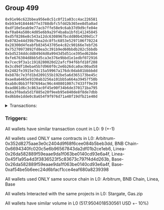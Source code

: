 ## Group 499

```0x901d98cbb7f5b6b58757988e6cd6782980bea883
0x91e96c622bbea956e8c51c0f21a03cc4ac226581
0xb93e91844467fe3788dbfc5fdd2b365ee8d5a0ad
0xdf10e5eab9e77acb7ffe58e9c6ab37d9d9cfe04e
0xf0a84a580c4d05e6b9a29f4ba8a1bfd141245845
0xd5f8286e8c543a12dc6308967bcdd80b4209d1c7
0x0782e44d39b79ea2dc8f5c6853e5297106f70224
0x28300d4feabfb834543705e4c82c90166e7ebf26
0x75270973892fd8ea3c391b9ed60bbdb282c5bbdb
0xbd5234ddcdd849d4d0a9943d5d51ce395ed628de
0xfe676304d8bb5d5ca3e376e9bbd1e1edbf072916
0x7cec9f3a1c1918280020d22afcf94f6bfd18f288
0x3cd9df10eba45b7d960f0c2e6b26dca0ac00ad58
0x2482fe3915e7dc15a59967a176dc0dab81bbbbdd
0xb878c7e3fd1bd209155b192be5a6d365173be45c
0xae8a6465e9330ab3256a101bb5a664a39457f50b
0xab8c0bb3ff07694ac96c440801007c7433ff9e39
0xad861d6c3c863ac0f45e90f34b6de370171ba795
0x6a3f0ada5d1f885e20f9eeb95e840de8f8de7dbb
0xd6b8e1dde0c8a654f9f976d71a48f19dfb21e40d
```
<details>
<summary>Transactions:</summary>

Hashes: 

Wallet: 0x901d98cbb7f5b6b58757988e6cd6782980bea883

       Hash: 0x047d828aa0f70ab96908ef7f2fafee468f6bc4c430b9a66a71b9443a7873b08e
         - source chain: Arbitrum
         - destination chain: BNB Chain
         - project: Stargate
         - contract: 0x352d8275aae3e0c2404d9f68f6cee084b5beb3dd
         - value USD: 213.880392241
       Hash: 0x81d2cc715ae81abb9c720733cdf6b64654b9216a9bf236a9e4a3f971d3a7f873
         - source chain: BNB Chain
         - destination chain: Base
         - project: Stargate
         - contract: 0x6694340fc020c5e6b96567843da2df01b2ce1eb6
         - value USD: 210.453198454
       Hash: 0x57ca48cd5ca5c099bc94bdbb16476f0cde767790040b7ca7e15edbdd1a5229b2
         - source chain: Linea
         - destination chain: Arbitrum
         - project: Gas.zip
         - contract: 0x26da582889f59eaae9da1f063be0140cd93e6a4f
         - value USD: 0.000137274582
       Hash: 0xba13391ea6affb182162b0b93415179996296b4f26633a71fab5da75181ab4a4
         - source chain: Linea
         - destination chain: Base
         - project: Stargate
         - contract: 0x45f1a95a4d3f3836523f5c83673c797f4d4d263b
         - value USD: 34.245727942
       Hash: 0x27b7bed664f4f03fc705d8e576109d5ce8d175095fa7e260fc38c6528bf62b5a
         - source chain: Base
         - destination chain: Kava
         - project: Gas.zip
         - contract: 0x26da582889f59eaae9da1f063be0140cd93e6a4f
         - value USD: 1.828602771e-08
       Hash: 0xd2170857ded602e5a73233887f84d7b17552ff4346e7894e0f9a39775373f6d1
         - source chain: Base
         - destination chain: Optimism
         - project: Stargate
         - contract: 0xaf54be5b6eec24d6bfacf1cce4eaf680a8239398
         - value USD: 32.70781785
       Hash: 0x8a9b3758cca568ea24c731216e00b6c6fd8dbeac1b53190eea68ad26fe1124db
         - source chain: Base
         - destination chain: Scroll
         - project: Gas.zip
         - contract: 0x26da582889f59eaae9da1f063be0140cd93e6a4f
         - value USD: 2.823718797e-05
       Hash: 0x8f237f431b8303f543eb57e048cefed59b3116f5c0e00e460818b4a1f5db54a8
         - source chain: Base
         - destination chain: Arbitrum
         - project: Stargate
         - contract: 0xaf54be5b6eec24d6bfacf1cce4eaf680a8239398
         - value USD: 13.712180821
       Hash: 0xe9322c469a4aea006cf7d19056570527e837010ce20ace30a57edb3c650d57d3
         - source chain: Arbitrum
         - destination chain: Optimism
         - project: Stargate
         - contract: 0x352d8275aae3e0c2404d9f68f6cee084b5beb3dd
         - value USD: 12.950919015
Wallet: 0x91e96c622bbea956e8c51c0f21a03cc4ac226581

       Hash:0xe5d6d0ab3a1b3d74704e4e9dfd273482efaa9248004847c74a19b461813587ab
         - source chain: Arbitrum
         - destination chain: BNB Chain
         - project: Stargate
         - contract: 0x352d8275aae3e0c2404d9f68f6cee084b5beb3dd
         - value USD: 206.751279352
       Hash:0xc1fb3e7e741e0c0fbe1da8e01286af1171635fa57aa2c64842522589b96c5450
         - source chain: BNB Chain
         - destination chain: Base
         - project: Stargate
         - contract: 0x6694340fc020c5e6b96567843da2df01b2ce1eb6
         - value USD: 203.421580739
       Hash:0x3410adb965385ef818f6a913691c10619409f766e71b828277c74f515119843f
         - source chain: Linea
         - destination chain: Zora
         - project: Gas.zip
         - contract: 0x26da582889f59eaae9da1f063be0140cd93e6a4f
         - value USD: 0.0001227870915
       Hash:0x6c89400261b4553dfc0694b1e438110e9935e1eac329cceeca77b706bf70cb27
         - source chain: Linea
         - destination chain: Base
         - project: Stargate
         - contract: 0x45f1a95a4d3f3836523f5c83673c797f4d4d263b
         - value USD: 29.968160684
       Hash:0x5e642805db38c038c601231455fdc618d0ffd6d3b5f8337faa225fd4c1d3933f
         - source chain: Base
         - destination chain: Scroll
         - project: Gas.zip
         - contract: 0x26da582889f59eaae9da1f063be0140cd93e6a4f
         - value USD: 9.575443746e-05
       Hash:0x6dcbf3dfe96f6892b9036b1633c82f2be521fcab4618dcbf40e338dbffcf6ca2
         - source chain: Base
         - destination chain: Optimism
         - project: Stargate
         - contract: 0xaf54be5b6eec24d6bfacf1cce4eaf680a8239398
         - value USD: 27.485783025
       Hash:0x9e8dc6e82b2bd508faced4368326bfd21aace4af77dc2a21d4ce5714e0101f5b
         - source chain: Base
         - destination chain: Metis
         - project: Gas.zip
         - contract: 0x26da582889f59eaae9da1f063be0140cd93e6a4f
         - value USD: 2.30814311e-06
       Hash:0xf1bce37e7dbb1212ed992517f82835a03c48b79c2db6eaddf2770f0ee6cbe37d
         - source chain: Base
         - destination chain: Arbitrum
         - project: Stargate
         - contract: 0xaf54be5b6eec24d6bfacf1cce4eaf680a8239398
         - value USD: 14.331477958
       Hash:0xd3935c088a954315568c16abc39bb5c1ad21e0344bca20887a04850bf3197098
         - source chain: Arbitrum
         - destination chain: Optimism
         - project: Stargate
         - contract: 0x352d8275aae3e0c2404d9f68f6cee084b5beb3dd
         - value USD: 13.64617858
Wallet: 0xb93e91844467fe3788dbfc5fdd2b365ee8d5a0ad

       Hash:0x2f9e953e072395d44969e8ae396b567cf2d5a71e8f9b871c603d77fd9df96742
         - source chain: Arbitrum
         - destination chain: BNB Chain
         - project: Stargate
         - contract: 0x352d8275aae3e0c2404d9f68f6cee084b5beb3dd
         - value USD: 209.036823825
       Hash:0xac582fdfec875703ffe70abbc0a0a58119a2a144e86ddf5414f92d69f9818d35
         - source chain: BNB Chain
         - destination chain: Base
         - project: Stargate
         - contract: 0x6694340fc020c5e6b96567843da2df01b2ce1eb6
         - value USD: 205.66460878
       Hash:0xd3ea4cebaabb84e92f7a307f2bed68d22b03d866fe0e293466361179448633f5
         - source chain: Linea
         - destination chain: Kava
         - project: Gas.zip
         - contract: 0x26da582889f59eaae9da1f063be0140cd93e6a4f
         - value USD: 1.143946257e-08
       Hash:0x5059e93dabebb2d6fc62528280ba86383bae7f45284b7581007f42a3f900e132
         - source chain: Linea
         - destination chain: Base
         - project: Stargate
         - contract: 0x45f1a95a4d3f3836523f5c83673c797f4d4d263b
         - value USD: 32.140509461
       Hash:0xc5bf22d7fbf1586b526059d090740e98ec8f9513213801798ff28fbddd2fb2b3
         - source chain: Base
         - destination chain: Arbitrum
         - project: Gas.zip
         - contract: 0x26da582889f59eaae9da1f063be0140cd93e6a4f
         - value USD: 7.403693618e-05
       Hash:0xd35d8aa9a65205ffe93cf302f9295c30c7475cd0211e2aa084a8b73dbeb8c87c
         - source chain: Base
         - destination chain: Optimism
         - project: Stargate
         - contract: 0xaf54be5b6eec24d6bfacf1cce4eaf680a8239398
         - value USD: 30.83379064
       Hash:0xfc656a226587a39f571f958839f61ed8017c38f1a2cc9440feba564a18062624
         - source chain: Base
         - destination chain: Metis
         - project: Gas.zip
         - contract: 0x26da582889f59eaae9da1f063be0140cd93e6a4f
         - value USD: 1.652347575e-06
       Hash:0x6cd05d5e6988566e980f5ffb5dd4e75c6bed94b1227d520932546a642f1e990d
         - source chain: Base
         - destination chain: Arbitrum
         - project: Stargate
         - contract: 0xaf54be5b6eec24d6bfacf1cce4eaf680a8239398
         - value USD: 12.041632668
       Hash:0x541e8514272d06573658d477ec3a8461c52624ee22978792eb5026fed228980c
         - source chain: Arbitrum
         - destination chain: Optimism
         - project: Stargate
         - contract: 0x352d8275aae3e0c2404d9f68f6cee084b5beb3dd
         - value USD: 11.284230233
Wallet: 0xdf10e5eab9e77acb7ffe58e9c6ab37d9d9cfe04e

       Hash:0xb4000cdf82fcfddb86e7dcbec172b58c8d207342266a4c914aaaf731f9385169
         - source chain: Arbitrum
         - destination chain: BNB Chain
         - project: Stargate
         - contract: 0x352d8275aae3e0c2404d9f68f6cee084b5beb3dd
         - value USD: 208.267144688
       Hash:0xc23fdb98f2d9a5cea709f598520e332023320df9305b32a3c700722f7b70cd23
         - source chain: BNB Chain
         - destination chain: Base
         - project: Stargate
         - contract: 0x6694340fc020c5e6b96567843da2df01b2ce1eb6
         - value USD: 205.402642694
       Hash:0x2127fa400459fddd7aff30f4d6ea6392a7db1f32d025ea664307b8244daf17f1
         - source chain: Linea
         - destination chain: Linea
         - project: Gas.zip
         - contract: 0x26da582889f59eaae9da1f063be0140cd93e6a4f
         - value USD: 3.554363176e-05
       Hash:0x373bf7d3aa4a71769dbecc675b3525828e024ebac392f625b1a85b886034ab70
         - source chain: Linea
         - destination chain: Base
         - project: Stargate
         - contract: 0x45f1a95a4d3f3836523f5c83673c797f4d4d263b
         - value USD: 29.634359072
       Hash:0x523bae4c8715d0a2be358f5b6957f07a2e628396a73678781b044af89c40825d
         - source chain: Base
         - destination chain: Linea
         - project: Gas.zip
         - contract: 0x26da582889f59eaae9da1f063be0140cd93e6a4f
         - value USD: 3.360369453e-05
       Hash:0x6f83af7fa46b4101f4222f6acad48072a3ddc645601ff0d76bd7d68344ae7749
         - source chain: Base
         - destination chain: Optimism
         - project: Stargate
         - contract: 0xaf54be5b6eec24d6bfacf1cce4eaf680a8239398
         - value USD: 26.910858015
       Hash:0x7fffed6ea259b46ed0bc911bb3450d9be983e1c52e06ab1a3e29447fafdbf680
         - source chain: Base
         - destination chain: Metis
         - project: Gas.zip
         - contract: 0x26da582889f59eaae9da1f063be0140cd93e6a4f
         - value USD: 2.17955575e-06
       Hash:0x2bd75eb0cbb163a248538d49e9e28f92682b4ae79603d956d5cb8cdc72461658
         - source chain: Base
         - destination chain: Arbitrum
         - project: Stargate
         - contract: 0xaf54be5b6eec24d6bfacf1cce4eaf680a8239398
         - value USD: 11.91052267
       Hash:0x09e9cbd30c8fbae9a8226e254f6618386a3be2241e6df7cd3b2f8ae77312a748
         - source chain: Arbitrum
         - destination chain: Optimism
         - project: Stargate
         - contract: 0x352d8275aae3e0c2404d9f68f6cee084b5beb3dd
         - value USD: 11.307363503
Wallet: 0xf0a84a580c4d05e6b9a29f4ba8a1bfd141245845

       Hash:0xbc1e0816dddd1075e4ab0ed87a45397e75b26bcdb79b6a7a1df61965ca9e3faa
         - source chain: Arbitrum
         - destination chain: BNB Chain
         - project: Stargate
         - contract: 0x352d8275aae3e0c2404d9f68f6cee084b5beb3dd
         - value USD: 214.642021287
       Hash:0x74876f1c0208f10c24e3a460eb79ed30705ac0995786415aeb9d5837506c06e8
         - source chain: BNB Chain
         - destination chain: Base
         - project: Stargate
         - contract: 0x6694340fc020c5e6b96567843da2df01b2ce1eb6
         - value USD: 211.759950541
       Hash:0x2e307f0c09335d7c7624d2b4f62c6cffebb8cad4394dd5bfd28703ba53d7d26d
         - source chain: Linea
         - destination chain: Base
         - project: Gas.zip
         - contract: 0x26da582889f59eaae9da1f063be0140cd93e6a4f
         - value USD: 9.55010712e-05
       Hash:0xa8d16c69625a05a56fadee4a1828fd994e5f790166445447932976bdefacd870
         - source chain: Linea
         - destination chain: Base
         - project: Stargate
         - contract: 0x45f1a95a4d3f3836523f5c83673c797f4d4d263b
         - value USD: 31.596400092
       Hash:0x3da62194672a9c78fd77a5e0885b4cfb4344ebe5ecb9db4b7a639dda679cc3cc
         - source chain: Base
         - destination chain: Scroll
         - project: Gas.zip
         - contract: 0x26da582889f59eaae9da1f063be0140cd93e6a4f
         - value USD: 1.729122146e-05
       Hash:0x9aa9dea9e41213ea03329bbec65f21e0915ae744624e17e004be862b200b82e0
         - source chain: Base
         - destination chain: Optimism
         - project: Stargate
         - contract: 0xaf54be5b6eec24d6bfacf1cce4eaf680a8239398
         - value USD: 28.871700218
       Hash:0xe7b6c51546e1b29788d2f0e6495512e82148aa2dda3367c4ed494c542fc058dc
         - source chain: Base
         - destination chain: Kava
         - project: Gas.zip
         - contract: 0x26da582889f59eaae9da1f063be0140cd93e6a4f
         - value USD: 3.892043858e-09
       Hash:0x7edfecf33a938ca6d56d87125389a2569fecd747d9be5cae06653e0c2cee7baf
         - source chain: Base
         - destination chain: Arbitrum
         - project: Stargate
         - contract: 0xaf54be5b6eec24d6bfacf1cce4eaf680a8239398
         - value USD: 12.446919951
       Hash:0x28406c1adaa8148b0bdca3f03ea820669b41f1eed0453805b6f8150be3bf6903
         - source chain: Arbitrum
         - destination chain: Optimism
         - project: Stargate
         - contract: 0x352d8275aae3e0c2404d9f68f6cee084b5beb3dd
         - value USD: 11.965465164
Wallet: 0xd5f8286e8c543a12dc6308967bcdd80b4209d1c7

       Hash:0xcbb7bf211f1783c077fae532f4629c98c7e18e2730bffd4f336d72ccb3bed830
         - source chain: Arbitrum
         - destination chain: BNB Chain
         - project: Stargate
         - contract: 0x352d8275aae3e0c2404d9f68f6cee084b5beb3dd
         - value USD: 212.105071054
       Hash:0x0f85f7b7189342a3f7b5ddf43630f1a594170424165721bb81771c78f1538824
         - source chain: BNB Chain
         - destination chain: Base
         - project: Stargate
         - contract: 0x6694340fc020c5e6b96567843da2df01b2ce1eb6
         - value USD: 209.242539035
       Hash:0xbe2dc370b4bafd4686ae9edb41c3269ac1640aa159b235bf90ae627a69cffaf2
         - source chain: Linea
         - destination chain: Metis
         - project: Gas.zip
         - contract: 0x26da582889f59eaae9da1f063be0140cd93e6a4f
         - value USD: 2.364123397e-06
       Hash:0xb9c29985797ef90215e98fc6758a6b16e1f1c9baf5a64f59b7516954808b6581
         - source chain: Linea
         - destination chain: Base
         - project: Stargate
         - contract: 0x45f1a95a4d3f3836523f5c83673c797f4d4d263b
         - value USD: 32.746006071
       Hash:0xc809234b296bd3c4316500b765bc36f4f727eb97b3f76835714fca4b4d039e1a
         - source chain: Base
         - destination chain: Metis
         - project: Gas.zip
         - contract: 0x26da582889f59eaae9da1f063be0140cd93e6a4f
         - value USD: 5.46781536e-07
       Hash:0xb0d2e80ee2599be03e81764c235e34bc4c0dc966240f6f90be3fe520e4991df9
         - source chain: Base
         - destination chain: Optimism
         - project: Stargate
         - contract: 0xaf54be5b6eec24d6bfacf1cce4eaf680a8239398
         - value USD: 30.579126312
       Hash:0x5ae177a78e84b20d832679c808d23562e62872807f82b92481ea7081f03263f7
         - source chain: Base
         - destination chain: Base
         - project: Gas.zip
         - contract: 0x26da582889f59eaae9da1f063be0140cd93e6a4f
         - value USD: 9.35951736e-05
       Hash:0x58e2893986a35aa5977091dfc6a375ffd28baa39aaf3a029d2e97d6a8e643e1e
         - source chain: Base
         - destination chain: Arbitrum
         - project: Stargate
         - contract: 0xaf54be5b6eec24d6bfacf1cce4eaf680a8239398
         - value USD: 11.563958588
       Hash:0xf027c7f373e6f30429a0105eb77c7f3d283329a626a5dfbbeb1919abc048b47b
         - source chain: Arbitrum
         - destination chain: Optimism
         - project: Stargate
         - contract: 0x352d8275aae3e0c2404d9f68f6cee084b5beb3dd
         - value USD: 11.022067288
Wallet: 0x0782e44d39b79ea2dc8f5c6853e5297106f70224

       Hash:0x03c46799fa0b08a0eecf8c4a95bec94c6d3e11dcf57d36abb307b6d2e62b204a
         - source chain: Arbitrum
         - destination chain: BNB Chain
         - project: Stargate
         - contract: 0x352d8275aae3e0c2404d9f68f6cee084b5beb3dd
         - value USD: 212.500718115
       Hash:0xbfc202dcd4963a202392ccc6ed42b261623e44464236f4925cd291e3e60f6942
         - source chain: BNB Chain
         - destination chain: Base
         - project: Stargate
         - contract: 0x6694340fc020c5e6b96567843da2df01b2ce1eb6
         - value USD: 209.697068501
       Hash:0x286ef9cd010fd743b667b0d9733aa681236e9830c53a60a428fb57a73a69f448
         - source chain: Linea
         - destination chain: Metis
         - project: Gas.zip
         - contract: 0x26da582889f59eaae9da1f063be0140cd93e6a4f
         - value USD: 5.884499286e-07
       Hash:0x8f54a76f377d3f4ad681c74eb6d0d211d2ea774f45f43fcb4eb205e1ed8c5a03
         - source chain: Linea
         - destination chain: Base
         - project: Stargate
         - contract: 0x45f1a95a4d3f3836523f5c83673c797f4d4d263b
         - value USD: 36.927928884
       Hash:0xc853c09ddda59207d5dc01b1adfc83a77def31c43385554ff3d20e8d5fdfdd24
         - source chain: Base
         - destination chain: Linea
         - project: Gas.zip
         - contract: 0x26da582889f59eaae9da1f063be0140cd93e6a4f
         - value USD: 9.13498492e-05
       Hash:0x3705ca3c4cf4d213d6a426aa1a61f80e713ef9e7f691e1597d1aa5093dc889e7
         - source chain: Base
         - destination chain: Optimism
         - project: Stargate
         - contract: 0xaf54be5b6eec24d6bfacf1cce4eaf680a8239398
         - value USD: 33.80886412
       Hash:0x62166f5be1a8a53d1500767bbdc4520a216e63fe24690a3cbb1e286e4fbcf80a
         - source chain: Base
         - destination chain: Base
         - project: Gas.zip
         - contract: 0x26da582889f59eaae9da1f063be0140cd93e6a4f
         - value USD: 0.0001255707863
       Hash:0x9148ba07d4dfbae0545e429756b9aa52b25502bdbc0d46c6da31a8513f4bd0eb
         - source chain: Base
         - destination chain: Arbitrum
         - project: Stargate
         - contract: 0xaf54be5b6eec24d6bfacf1cce4eaf680a8239398
         - value USD: 13.746294768
       Hash:0xb0abc426ad858679b31b1dc48bf7cb35002f6af5716b037d0e31100007bb3b44
         - source chain: Arbitrum
         - destination chain: Optimism
         - project: Stargate
         - contract: 0x352d8275aae3e0c2404d9f68f6cee084b5beb3dd
         - value USD: 12.96467955
Wallet: 0x28300d4feabfb834543705e4c82c90166e7ebf26

       Hash:0x7a43a1e316d7b0810e5619034c084e77492bc3d02773e82639e1cad87cd83872
         - source chain: Arbitrum
         - destination chain: BNB Chain
         - project: Stargate
         - contract: 0x352d8275aae3e0c2404d9f68f6cee084b5beb3dd
         - value USD: 205.411998753
       Hash:0xa5d5fd90d728de1dc6d06ca747081a6cb54607f3335cc15bcd5516235cf1cdf4
         - source chain: BNB Chain
         - destination chain: Base
         - project: Stargate
         - contract: 0x6694340fc020c5e6b96567843da2df01b2ce1eb6
         - value USD: 203.636328582
       Hash:0xce4e13ac75815847b744f0f5714501fe0231fa2a412a1b8192324df9384fd4e6
         - source chain: Linea
         - destination chain: Scroll
         - project: Gas.zip
         - contract: 0x26da582889f59eaae9da1f063be0140cd93e6a4f
         - value USD: 0.0001707393488
       Hash:0xa44dca7f0520d6b0622610064f36872551572dc14803815ce44927b196002074
         - source chain: Linea
         - destination chain: Base
         - project: Stargate
         - contract: 0x45f1a95a4d3f3836523f5c83673c797f4d4d263b
         - value USD: 30.365627933
       Hash:0x15d581fbe9a58479e790cc08fdfd86e72b2a58fd4b87e9d3aa951b75703319cc
         - source chain: Base
         - destination chain: Metis
         - project: Gas.zip
         - contract: 0x26da582889f59eaae9da1f063be0140cd93e6a4f
         - value USD: 2.004865632e-06
       Hash:0x0762e251b5d63fc09136aa8f71a11b3232f2f5b7be1141e24da0acd042847383
         - source chain: Base
         - destination chain: Optimism
         - project: Stargate
         - contract: 0xaf54be5b6eec24d6bfacf1cce4eaf680a8239398
         - value USD: 28.516317708
       Hash:0xb27cba6fc5c086c557ee3f174214abdb1f06c7e674b4b3d3a65157c3a5e19ff2
         - source chain: Base
         - destination chain: Kava
         - project: Gas.zip
         - contract: 0x26da582889f59eaae9da1f063be0140cd93e6a4f
         - value USD: 1.697736373e-08
       Hash:0xd29a0e694aa370022182cd0963dd399d2db9db4630ce530a62915d9e0c0ec67d
         - source chain: Base
         - destination chain: Arbitrum
         - project: Stargate
         - contract: 0xaf54be5b6eec24d6bfacf1cce4eaf680a8239398
         - value USD: 10.633655555
       Hash:0x429aab16187bf978954726b2fa0f73bb86c1a7ae0615828970b0d76c9fb7a59a
         - source chain: Arbitrum
         - destination chain: Optimism
         - project: Stargate
         - contract: 0x352d8275aae3e0c2404d9f68f6cee084b5beb3dd
         - value USD: 10.256436207
Wallet: 0x75270973892fd8ea3c391b9ed60bbdb282c5bbdb

       Hash:0xb7cf7d14863982d53c0402e4d68e45c830bb19a54e8bf2d647393a6c93c007fc
         - source chain: Arbitrum
         - destination chain: BNB Chain
         - project: Stargate
         - contract: 0x352d8275aae3e0c2404d9f68f6cee084b5beb3dd
         - value USD: 203.971634785
       Hash:0x2592e25fd1c009b3030eb276f056cac98d0f52cfab2d561f5465bc507957c179
         - source chain: BNB Chain
         - destination chain: Base
         - project: Stargate
         - contract: 0x6694340fc020c5e6b96567843da2df01b2ce1eb6
         - value USD: 201.453417215
       Hash:0xbf4375f9bbffeb20d873542a6b673498e1faa6102391f741c9503d1e23f6b9a3
         - source chain: Linea
         - destination chain: Base
         - project: Gas.zip
         - contract: 0x26da582889f59eaae9da1f063be0140cd93e6a4f
         - value USD: 0.0001139460496
       Hash:0x0c03a07f2268fb46528ced4ecda1aaaa8c0fe0ec167f00d40eafe417c8c19cbe
         - source chain: Linea
         - destination chain: Base
         - project: Stargate
         - contract: 0x45f1a95a4d3f3836523f5c83673c797f4d4d263b
         - value USD: 37.387484109
       Hash:0xbc1e84ec045d9171c2adb1f4d8108b3ec51958a0e7e0b201e0babd9ef5316a63
         - source chain: Base
         - destination chain: Metis
         - project: Gas.zip
         - contract: 0x26da582889f59eaae9da1f063be0140cd93e6a4f
         - value USD: 3.406352764e-06
       Hash:0x48a707018a476dc420ab2904b9b5be98b33ceca0cace50debf40ab92137b4205
         - source chain: Base
         - destination chain: Optimism
         - project: Stargate
         - contract: 0xaf54be5b6eec24d6bfacf1cce4eaf680a8239398
         - value USD: 35.478698088
       Hash:0x1f97e20087d15cadc56f86651429b0639140540be352314b854064fd9b1768da
         - source chain: Base
         - destination chain: Base
         - project: Gas.zip
         - contract: 0x26da582889f59eaae9da1f063be0140cd93e6a4f
         - value USD: 8.561644522e-05
       Hash:0x91ada68d946af12cea85e2f25906b16d31f6bc8c1c61efe996f74d6959a60c80
         - source chain: Base
         - destination chain: Arbitrum
         - project: Stargate
         - contract: 0xaf54be5b6eec24d6bfacf1cce4eaf680a8239398
         - value USD: 12.799076872
       Hash:0x00396caf1b2c96a8ce1f0ae5e6216a0efa2d6c0e802f4ec08b339bf58ce12e6a
         - source chain: Arbitrum
         - destination chain: Optimism
         - project: Stargate
         - contract: 0x352d8275aae3e0c2404d9f68f6cee084b5beb3dd
         - value USD: 12.330129302
Wallet: 0xbd5234ddcdd849d4d0a9943d5d51ce395ed628de

       Hash:0x62bf49323aab11aca1eca81620851018f8777c3dfe0abc03f45d5d4b26cc4c5b
         - source chain: Arbitrum
         - destination chain: BNB Chain
         - project: Stargate
         - contract: 0x352d8275aae3e0c2404d9f68f6cee084b5beb3dd
         - value USD: 205.928498229
       Hash:0x97dce18e0e6943ac76bb19781b84bab0c656be8548fc717fd60e12cf861605eb
         - source chain: BNB Chain
         - destination chain: Base
         - project: Stargate
         - contract: 0x6694340fc020c5e6b96567843da2df01b2ce1eb6
         - value USD: 203.048437309
       Hash:0xd99e52665ceef45f77ffcd8505840e47a9c6a568da802775a04183b5a983efbe
         - source chain: Linea
         - destination chain: Base
         - project: Gas.zip
         - contract: 0x26da582889f59eaae9da1f063be0140cd93e6a4f
         - value USD: 2.156707563e-05
       Hash:0x1411774c3fcc352a50486ad2b3e02a2f8b6e3070462fdb684f2360b01fa5cb34
         - source chain: Linea
         - destination chain: Base
         - project: Stargate
         - contract: 0x45f1a95a4d3f3836523f5c83673c797f4d4d263b
         - value USD: 32.72428322
       Hash:0x750326efb057e47942f4559e40e66c66c1f18c8e1cceb092ff3a4a0751cb8d99
         - source chain: Base
         - destination chain: Base
         - project: Gas.zip
         - contract: 0x26da582889f59eaae9da1f063be0140cd93e6a4f
         - value USD: 0.0001017442866
       Hash:0xba21c9088766f0b8e451ee8dfae45e7a40eef61faac0f0b6fdbd388df067c01e
         - source chain: Base
         - destination chain: Optimism
         - project: Stargate
         - contract: 0xaf54be5b6eec24d6bfacf1cce4eaf680a8239398
         - value USD: 30.896652336
       Hash:0x1f35c7d9a3ad1e66e18d63421ccc94425e4c84add7e3f2cf7c37e39bf53c7041
         - source chain: Base
         - destination chain: Scroll
         - project: Gas.zip
         - contract: 0x26da582889f59eaae9da1f063be0140cd93e6a4f
         - value USD: 9.354389385e-05
       Hash:0xd9652e3bd66392a22e6808c21ca561881ea6077e9110bf9825aed094628704a7
         - source chain: Base
         - destination chain: Arbitrum
         - project: Stargate
         - contract: 0xaf54be5b6eec24d6bfacf1cce4eaf680a8239398
         - value USD: 12.179692339
       Hash:0xd4b9270ef7099e6354cb3df9e683b610b07d3c25665e1daa040de9e5f5e544c5
         - source chain: Arbitrum
         - destination chain: Optimism
         - project: Stargate
         - contract: 0x352d8275aae3e0c2404d9f68f6cee084b5beb3dd
         - value USD: 11.365188901
Wallet: 0xfe676304d8bb5d5ca3e376e9bbd1e1edbf072916

       Hash:0x65051a79e1b8df548443d2d20ff0054c1df5d8d89c14cb67805529170fdf9069
         - source chain: Arbitrum
         - destination chain: BNB Chain
         - project: Stargate
         - contract: 0x352d8275aae3e0c2404d9f68f6cee084b5beb3dd
         - value USD: 208.219353401
       Hash:0x8e2d7068646c58bf7965e8dfb73dde0383606f5d36907e78057ba21d6a123873
         - source chain: BNB Chain
         - destination chain: Base
         - project: Stargate
         - contract: 0x6694340fc020c5e6b96567843da2df01b2ce1eb6
         - value USD: 205.728208842
       Hash:0xb66ba92f55f7cd4a250d829022dd64a9f03f40c28926a535b4d50fdde65a7ad7
         - source chain: Linea
         - destination chain: Kava
         - project: Gas.zip
         - contract: 0x26da582889f59eaae9da1f063be0140cd93e6a4f
         - value USD: 4.846154928e-09
       Hash:0x98057c7feb05652d27ac9d99e517a923570a79f84fff56835eaa4481b634fb65
         - source chain: Linea
         - destination chain: Base
         - project: Stargate
         - contract: 0x45f1a95a4d3f3836523f5c83673c797f4d4d263b
         - value USD: 33.987722241
       Hash:0x976190263ee0968ffa10c87beed0734a6e49ec9b92519d8fd7a43ea6b920686f
         - source chain: Base
         - destination chain: Base
         - project: Gas.zip
         - contract: 0x26da582889f59eaae9da1f063be0140cd93e6a4f
         - value USD: 2.657016402e-05
       Hash:0x63ea056544751e83f2aeb5ec01b623bc19155f221696601a7788b0698b92cdb7
         - source chain: Base
         - destination chain: Optimism
         - project: Stargate
         - contract: 0xaf54be5b6eec24d6bfacf1cce4eaf680a8239398
         - value USD: 32.330612965
       Hash:0x4249e97c15d61ab2993d904d34ba8a7ba20f8f49e57c6f07c75377db1c8a1fd9
         - source chain: Base
         - destination chain: Base
         - project: Gas.zip
         - contract: 0x26da582889f59eaae9da1f063be0140cd93e6a4f
         - value USD: 0.0001293759617
       Hash:0xc6e63a3b35c18785ac788ed1680ff2582e36102c4dd7f8343523f92a613323a4
         - source chain: Base
         - destination chain: Arbitrum
         - project: Stargate
         - contract: 0xaf54be5b6eec24d6bfacf1cce4eaf680a8239398
         - value USD: 11.727858757
       Hash:0x96f30a78aa2f5184f192fe4877863dc0acf4565da06d776c3e8db3614ad7629c
         - source chain: Arbitrum
         - destination chain: Optimism
         - project: Stargate
         - contract: 0x352d8275aae3e0c2404d9f68f6cee084b5beb3dd
         - value USD: 11.117173597
Wallet: 0x7cec9f3a1c1918280020d22afcf94f6bfd18f288

       Hash:0x26f3451881e1951d6c3acf326803e7873dc07edefdaf623a94ad5beaf0bcb7bc
         - source chain: Arbitrum
         - destination chain: BNB Chain
         - project: Stargate
         - contract: 0x352d8275aae3e0c2404d9f68f6cee084b5beb3dd
         - value USD: 203.959186459
       Hash:0xbbc6de15989323614ed5f3c552daf1dd2afd640ee80da2996e27d52af1184200
         - source chain: BNB Chain
         - destination chain: Base
         - project: Stargate
         - contract: 0x6694340fc020c5e6b96567843da2df01b2ce1eb6
         - value USD: 201.137122097
       Hash:0x53da9c853749bfbd99d33ccb6af17e4b712014ff79cc7bdd60521d6df52311a3
         - source chain: Linea
         - destination chain: Scroll
         - project: Gas.zip
         - contract: 0x26da582889f59eaae9da1f063be0140cd93e6a4f
         - value USD: 0.0001537863952
       Hash:0xecff6712f342ab3aab9c5ab5fe332a321b06073ce879eb72677b42fd1497e248
         - source chain: Linea
         - destination chain: Base
         - project: Stargate
         - contract: 0x45f1a95a4d3f3836523f5c83673c797f4d4d263b
         - value USD: 37.676368634
       Hash:0x1d4543a35a74e208206fda5fba1accc1513f99af6ea7c688b7d8d32a3bb0e230
         - source chain: Base
         - destination chain: Linea
         - project: Gas.zip
         - contract: 0x26da582889f59eaae9da1f063be0140cd93e6a4f
         - value USD: 0.0001613651425
       Hash:0x2dce25d5ee02f52bfcfb85a59a49b4e5d401f01c7e6ca54bce69028bffca98b1
         - source chain: Base
         - destination chain: Optimism
         - project: Stargate
         - contract: 0xaf54be5b6eec24d6bfacf1cce4eaf680a8239398
         - value USD: 34.937620373
       Hash:0x1ba3cf5f222039e8896962897f8c30cda07056fb4a853cb419f9e79c42f156bd
         - source chain: Base
         - destination chain: Scroll
         - project: Gas.zip
         - contract: 0x26da582889f59eaae9da1f063be0140cd93e6a4f
         - value USD: 6.912735207e-05
       Hash:0x39f3bb36a4d86620d19d9cb702f6e02e735de8b2ac56f53c60ba2fb5d0d553c0
         - source chain: Base
         - destination chain: Arbitrum
         - project: Stargate
         - contract: 0xaf54be5b6eec24d6bfacf1cce4eaf680a8239398
         - value USD: 13.708152617
       Hash:0x0af0724e1235f0ef81e395ebde1bf9b4191c409786e9ea05e93e0ded2bd21c49
         - source chain: Arbitrum
         - destination chain: Optimism
         - project: Stargate
         - contract: 0x352d8275aae3e0c2404d9f68f6cee084b5beb3dd
         - value USD: 13.142934881
Wallet: 0x3cd9df10eba45b7d960f0c2e6b26dca0ac00ad58

       Hash:0xb89b0f072cb72f4679073739936603270f622b8d95e386db0403aa41a435c2ab
         - source chain: Arbitrum
         - destination chain: BNB Chain
         - project: Stargate
         - contract: 0x352d8275aae3e0c2404d9f68f6cee084b5beb3dd
         - value USD: 207.627771769
       Hash:0xed751704ad509df0305796497c02689756cfd5faf275c037a59d83d3e458d174
         - source chain: BNB Chain
         - destination chain: Base
         - project: Stargate
         - contract: 0x6694340fc020c5e6b96567843da2df01b2ce1eb6
         - value USD: 204.765852992
       Hash:0x85e926757d59393bc2e1a644302cdb5107b2981aad4da006984237ff10727b69
         - source chain: Linea
         - destination chain: Zora
         - project: Gas.zip
         - contract: 0x26da582889f59eaae9da1f063be0140cd93e6a4f
         - value USD: 0.0001548618245
       Hash:0x4db041ede7572c3be9f25c36d6418a0c086169d0e0e421fde84cae315e0bbe4b
         - source chain: Linea
         - destination chain: Base
         - project: Stargate
         - contract: 0x45f1a95a4d3f3836523f5c83673c797f4d4d263b
         - value USD: 32.276083278
       Hash:0x4434b62c92b1c29175df7bb23fb49982be74e0b1514fe83a3ddd4b5df79d9e4a
         - source chain: Base
         - destination chain: Zora
         - project: Gas.zip
         - contract: 0x26da582889f59eaae9da1f063be0140cd93e6a4f
         - value USD: 0.0001484040868
       Hash:0x03ece2558140c1a42f56b2196ee91b01aef90d64f39f0c67dfae731e0dc3effb
         - source chain: Base
         - destination chain: Optimism
         - project: Stargate
         - contract: 0xaf54be5b6eec24d6bfacf1cce4eaf680a8239398
         - value USD: 30.81670204
       Hash:0xf740a867b4f514f8ab871a26b5b87f8416ea748192d10abbc484a148242e3204
         - source chain: Base
         - destination chain: Arbitrum
         - project: Gas.zip
         - contract: 0x26da582889f59eaae9da1f063be0140cd93e6a4f
         - value USD: 0.0001303272555
       Hash:0x1244ccbe554e6b2e759150c3be25fcd05371945e96a6b60d684ddd10cf74b123
         - source chain: Base
         - destination chain: Arbitrum
         - project: Stargate
         - contract: 0xaf54be5b6eec24d6bfacf1cce4eaf680a8239398
         - value USD: 11.130334577
       Hash:0x71299131102436fc5a44708bbbebd5280d8083f6c80cbb1c0ff49def99b41ae2
         - source chain: Arbitrum
         - destination chain: Optimism
         - project: Stargate
         - contract: 0x352d8275aae3e0c2404d9f68f6cee084b5beb3dd
         - value USD: 10.615669081
Wallet: 0x2482fe3915e7dc15a59967a176dc0dab81bbbbdd

       Hash:0x570d419935c88008405bb57386e127a10a058f0267875ee48f3231432064dc99
         - source chain: Arbitrum
         - destination chain: BNB Chain
         - project: Stargate
         - contract: 0x352d8275aae3e0c2404d9f68f6cee084b5beb3dd
         - value USD: 214.601283585
       Hash:0x621107b6a687b1036c48eedc6350ebafead268afb3cc57e22381c5ce9211e533
         - source chain: BNB Chain
         - destination chain: Base
         - project: Stargate
         - contract: 0x6694340fc020c5e6b96567843da2df01b2ce1eb6
         - value USD: 211.975516475
       Hash:0xf4b58dc2bd65886b87f6c1a9eba0d07f4380e26b2f3bccab5656f2f846a28a35
         - source chain: Linea
         - destination chain: Base
         - project: Gas.zip
         - contract: 0x26da582889f59eaae9da1f063be0140cd93e6a4f
         - value USD: 5.090365529e-05
       Hash:0x587d0a066f820e2419b19b8eb2ab3e01d99b8501e402f9c58179f91755bdb19a
         - source chain: Linea
         - destination chain: Base
         - project: Stargate
         - contract: 0x45f1a95a4d3f3836523f5c83673c797f4d4d263b
         - value USD: 36.619243369
       Hash:0x43844484d17e17e74e0db7fcc1b7249e9514ca45b1900bb3acd6901b6cf0fb24
         - source chain: Base
         - destination chain: Linea
         - project: Gas.zip
         - contract: 0x26da582889f59eaae9da1f063be0140cd93e6a4f
         - value USD: 0.0001224819756
       Hash:0x2b7956d09fc00a5ca2f04744b7f6cc529a1652d6489aa0d57668f495fe0c2c06
         - source chain: Base
         - destination chain: Optimism
         - project: Stargate
         - contract: 0xaf54be5b6eec24d6bfacf1cce4eaf680a8239398
         - value USD: 33.473250918
       Hash:0x25a4a33825f45cd82a1a9742899ed2a904a960f74f7488e3da8e5674696b303f
         - source chain: Base
         - destination chain: Linea
         - project: Gas.zip
         - contract: 0x26da582889f59eaae9da1f063be0140cd93e6a4f
         - value USD: 8.593354316e-05
       Hash:0xa150fbc80e2cdab93d422ae8f6a650a1fa5193b005d27916cb3f4f6c44f3dd1f
         - source chain: Base
         - destination chain: Arbitrum
         - project: Stargate
         - contract: 0xaf54be5b6eec24d6bfacf1cce4eaf680a8239398
         - value USD: 11.926846994
       Hash:0x20942ef689955a9d073a1be7fc797267628c0934ca799e907f59aed719c7a88f
         - source chain: Arbitrum
         - destination chain: Optimism
         - project: Stargate
         - contract: 0x352d8275aae3e0c2404d9f68f6cee084b5beb3dd
         - value USD: 11.239934743
Wallet: 0xb878c7e3fd1bd209155b192be5a6d365173be45c

       Hash:0x6ffca371d1bbdb5a3bcc880f196ab0bfbebc653926c13d11c83794db0fdb6609
         - source chain: Arbitrum
         - destination chain: BNB Chain
         - project: Stargate
         - contract: 0x352d8275aae3e0c2404d9f68f6cee084b5beb3dd
         - value USD: 213.470051713
       Hash:0xc9da4fe2e0c7727b38321983101af2a15eae9a461749ff36b2059900bc7929db
         - source chain: BNB Chain
         - destination chain: Base
         - project: Stargate
         - contract: 0x6694340fc020c5e6b96567843da2df01b2ce1eb6
         - value USD: 210.615578482
       Hash:0x88ca7c2ae92d98c38c32cf1d67283658acfb90dd7590d721eb6a6e3ae295ae5b
         - source chain: Linea
         - destination chain: Zora
         - project: Gas.zip
         - contract: 0x26da582889f59eaae9da1f063be0140cd93e6a4f
         - value USD: 4.803584372e-05
       Hash:0x2e08a8d7f1800474322cdecbccae11fa870f5fc7253bf23277a2bb6be829b1a1
         - source chain: Linea
         - destination chain: Base
         - project: Stargate
         - contract: 0x45f1a95a4d3f3836523f5c83673c797f4d4d263b
         - value USD: 31.337214835
       Hash:0x11d83a1a56f62c948b5fa0ae03c1cfc6e0e2e07b2f37841a222694435f6017cd
         - source chain: Base
         - destination chain: Base
         - project: Gas.zip
         - contract: 0x26da582889f59eaae9da1f063be0140cd93e6a4f
         - value USD: 3.20653509e-05
       Hash:0x83c6ab241bb59e98d393142d165b05f155cf2f8ac54fa3e53c43ca24e6f97d4d
         - source chain: Base
         - destination chain: Optimism
         - project: Stargate
         - contract: 0xaf54be5b6eec24d6bfacf1cce4eaf680a8239398
         - value USD: 30.133467748
       Hash:0x90ec7e2644a2e425146aea00723065b859227ec0787989be0f6b0bdaf7cae321
         - source chain: Base
         - destination chain: Kava
         - project: Gas.zip
         - contract: 0x26da582889f59eaae9da1f063be0140cd93e6a4f
         - value USD: 3.231586785e-08
       Hash:0xa521d155d22e5f3d1de36997df7511c2fe24d073b24966200f1be8ef7dc52d64
         - source chain: Base
         - destination chain: Arbitrum
         - project: Stargate
         - contract: 0xaf54be5b6eec24d6bfacf1cce4eaf680a8239398
         - value USD: 12.121339534
       Hash:0x68afa61313534ed4321a446635ed665fdcda7a625d95436426aac519c34c4bb7
         - source chain: Arbitrum
         - destination chain: Optimism
         - project: Stargate
         - contract: 0x352d8275aae3e0c2404d9f68f6cee084b5beb3dd
         - value USD: 11.476736644
Wallet: 0xae8a6465e9330ab3256a101bb5a664a39457f50b

       Hash:0x1a49ddf3adfbbbbd8412b23e8e59ac22460756167d55adf71fe59e4e1ae565ed
         - source chain: Arbitrum
         - destination chain: BNB Chain
         - project: Stargate
         - contract: 0x352d8275aae3e0c2404d9f68f6cee084b5beb3dd
         - value USD: 207.823087025
       Hash:0xea43a6fa2d6205927a625e35934d6d01c17fbdf27cc4201555a04f89ea7c4a27
         - source chain: BNB Chain
         - destination chain: Base
         - project: Stargate
         - contract: 0x6694340fc020c5e6b96567843da2df01b2ce1eb6
         - value USD: 205.264751384
       Hash:0x04fc1335ab4bcd1fc0c6ba846460ec116aed6f4f9bfbfc3567f269d749684212
         - source chain: Linea
         - destination chain: Arbitrum
         - project: Gas.zip
         - contract: 0x26da582889f59eaae9da1f063be0140cd93e6a4f
         - value USD: 0.0001646560923
       Hash:0xcdc95640188b834e2b1258bf8bc9b3c7bb9c3b51839e19693991710adf7c1f42
         - source chain: Linea
         - destination chain: Base
         - project: Stargate
         - contract: 0x45f1a95a4d3f3836523f5c83673c797f4d4d263b
         - value USD: 30.742424179
       Hash:0x2d30b3fd29e74ac44aa4569694e84f37f97bb2fcfc5774a03f92a2e11b91644a
         - source chain: Base
         - destination chain: Scroll
         - project: Gas.zip
         - contract: 0x26da582889f59eaae9da1f063be0140cd93e6a4f
         - value USD: 2.299636277e-05
       Hash:0x17924f0eac1beed3970075003ba2beecd8387dfaa6098271d575560ea8c6ddbb
         - source chain: Base
         - destination chain: Optimism
         - project: Stargate
         - contract: 0xaf54be5b6eec24d6bfacf1cce4eaf680a8239398
         - value USD: 27.985828026
       Hash:0x046a7269b7ca6d0bc3593dde6fb125ad7b2ae46ab5f7a981f37493132f09a398
         - source chain: Base
         - destination chain: Scroll
         - project: Gas.zip
         - contract: 0x26da582889f59eaae9da1f063be0140cd93e6a4f
         - value USD: 0.0001462316845
       Hash:0x609b27741e34d8738e1b24ccbf153fb420c9d898b50103f50b905e68a32abb2c
         - source chain: Base
         - destination chain: Arbitrum
         - project: Stargate
         - contract: 0xaf54be5b6eec24d6bfacf1cce4eaf680a8239398
         - value USD: 11.607984325
       Hash:0xf0269a6aa8cbbe1fc7a0012ec5f4fa867e5f327b319240977487b50871fa9389
         - source chain: Arbitrum
         - destination chain: Optimism
         - project: Stargate
         - contract: 0x352d8275aae3e0c2404d9f68f6cee084b5beb3dd
         - value USD: 10.980920866
Wallet: 0xab8c0bb3ff07694ac96c440801007c7433ff9e39

       Hash:0x3c176c709349317cdee039553dc4c9fd9317687263f0438ecf06229d6e87c86d
         - source chain: Arbitrum
         - destination chain: BNB Chain
         - project: Stargate
         - contract: 0x352d8275aae3e0c2404d9f68f6cee084b5beb3dd
         - value USD: 213.062787749
       Hash:0x357cb7e3018034c4a571941e609f9e27c8ec7f93ab8afcf4973c8964c0f65a4f
         - source chain: BNB Chain
         - destination chain: Base
         - project: Stargate
         - contract: 0x6694340fc020c5e6b96567843da2df01b2ce1eb6
         - value USD: 210.304328925
       Hash:0xe4a98e323f82e4fdf7dacfb726a77c966ef0899155967cb89e7edbdb3dae69bf
         - source chain: Linea
         - destination chain: Metis
         - project: Gas.zip
         - contract: 0x26da582889f59eaae9da1f063be0140cd93e6a4f
         - value USD: 4.040382899e-06
       Hash:0xeb496066eeea81162c2f474cabc8c16a5d53835c83b2fd83e8479263e7794ede
         - source chain: Linea
         - destination chain: Base
         - project: Stargate
         - contract: 0x45f1a95a4d3f3836523f5c83673c797f4d4d263b
         - value USD: 38.234810129
       Hash:0x2792414c88495cd9c96a0bd6c847e7e1196034b5a9ab4cecf67a6d6ba9d7da7d
         - source chain: Base
         - destination chain: Zora
         - project: Gas.zip
         - contract: 0x26da582889f59eaae9da1f063be0140cd93e6a4f
         - value USD: 2.170079304e-05
       Hash:0xc29bc213bc09ac1a69bf7572d2c7a12fa3d7bc587c42f59969cf74c2439b21db
         - source chain: Base
         - destination chain: Optimism
         - project: Stargate
         - contract: 0xaf54be5b6eec24d6bfacf1cce4eaf680a8239398
         - value USD: 36.647012815
       Hash:0xfc64ebf2e8b12f9cf2be3860df7e76bd99cc96fc1dcff1b33537cffab15a334d
         - source chain: Base
         - destination chain: Metis
         - project: Gas.zip
         - contract: 0x26da582889f59eaae9da1f063be0140cd93e6a4f
         - value USD: 2.101784234e-06
       Hash:0xcbb475d2a6a2c7f9b4378374c1ec3ad018dc627b685f77c32e7cd149832e361f
         - source chain: Base
         - destination chain: Arbitrum
         - project: Stargate
         - contract: 0xaf54be5b6eec24d6bfacf1cce4eaf680a8239398
         - value USD: 12.823481542
       Hash:0xa6412e4699dc225d5948f40e9b1be4c7e0984832b75d75c6b95cda4f94e8df46
         - source chain: Arbitrum
         - destination chain: Optimism
         - project: Stargate
         - contract: 0x352d8275aae3e0c2404d9f68f6cee084b5beb3dd
         - value USD: 11.94358441
Wallet: 0xad861d6c3c863ac0f45e90f34b6de370171ba795

       Hash:0x55b6d5cb4d3277e2859a2f5d05e8811de78d09b80c781b823e26c37b46a7c5e3
         - source chain: Arbitrum
         - destination chain: BNB Chain
         - project: Stargate
         - contract: 0x352d8275aae3e0c2404d9f68f6cee084b5beb3dd
         - value USD: 209.152397557
       Hash:0x53d94d2b04b07e60bccfbdcc2441395677b61ef82ed9a8c24e7a8938f3795ba7
         - source chain: BNB Chain
         - destination chain: Base
         - project: Stargate
         - contract: 0x6694340fc020c5e6b96567843da2df01b2ce1eb6
         - value USD: 206.632890288
       Hash:0xb82b946bc624fb2eebe024beec723c010d718b5840e21de518f52bb3b013b55b
         - source chain: Linea
         - destination chain: Kava
         - project: Gas.zip
         - contract: 0x26da582889f59eaae9da1f063be0140cd93e6a4f
         - value USD: 2.877743946e-08
       Hash:0x1c1b299ac5fac807cd846707d2d1e3d12f086299e4a60e31d63d85a664cfad66
         - source chain: Linea
         - destination chain: Base
         - project: Stargate
         - contract: 0x45f1a95a4d3f3836523f5c83673c797f4d4d263b
         - value USD: 30.646259645
       Hash:0xae7875e8b30af9cc51ec6402034ea596f93dfaaeff8a6208c34ada134021c64d
         - source chain: Base
         - destination chain: Scroll
         - project: Gas.zip
         - contract: 0x26da582889f59eaae9da1f063be0140cd93e6a4f
         - value USD: 1.910965357e-05
       Hash:0x2edd9300f3f02516ae82b775917712848b43c67372b133b87e22a8e75e785a53
         - source chain: Base
         - destination chain: Optimism
         - project: Stargate
         - contract: 0xaf54be5b6eec24d6bfacf1cce4eaf680a8239398
         - value USD: 27.861451322
       Hash:0x2fec8d22534f66b0e04f55eff127112a004bf24851c75deed586cb2d1de89346
         - source chain: Base
         - destination chain: Kava
         - project: Gas.zip
         - contract: 0x26da582889f59eaae9da1f063be0140cd93e6a4f
         - value USD: 1.381134601e-08
       Hash:0x4df8d3dee11a6d5bb7daca7437b2d31ffa07455d03a9b777d20c3e909c556921
         - source chain: Base
         - destination chain: Arbitrum
         - project: Stargate
         - contract: 0xaf54be5b6eec24d6bfacf1cce4eaf680a8239398
         - value USD: 11.071241229
       Hash:0x75386b4b68a26b658ba000cdae8a34e69e4fbccbf3cbef0736a2ea47a53e98e2
         - source chain: Arbitrum
         - destination chain: Optimism
         - project: Stargate
         - contract: 0x352d8275aae3e0c2404d9f68f6cee084b5beb3dd
         - value USD: 10.359317546
Wallet: 0x6a3f0ada5d1f885e20f9eeb95e840de8f8de7dbb

       Hash:0xf957b48baa4c98c289a6129c7bf16fb1181c5be6c932f42a0f5ba40ccb204d82
         - source chain: Arbitrum
         - destination chain: BNB Chain
         - project: Stargate
         - contract: 0x352d8275aae3e0c2404d9f68f6cee084b5beb3dd
         - value USD: 211.605963416
       Hash:0xa519a48516994139556b1407168daa5335290a23a9d248f71b44647611ec16ca
         - source chain: BNB Chain
         - destination chain: Base
         - project: Stargate
         - contract: 0x6694340fc020c5e6b96567843da2df01b2ce1eb6
         - value USD: 209.4980114
       Hash:0xf1784c4deb16ee5dee5f7730da17ef190270e80f6fa3b09bb50e514fbace2a86
         - source chain: Linea
         - destination chain: Linea
         - project: Gas.zip
         - contract: 0x26da582889f59eaae9da1f063be0140cd93e6a4f
         - value USD: 5.452663624e-05
       Hash:0xbe72a8ce83b894e570d38dcb967297d5251ec850a9752f289d657863ec57de1b
         - source chain: Linea
         - destination chain: Base
         - project: Stargate
         - contract: 0x45f1a95a4d3f3836523f5c83673c797f4d4d263b
         - value USD: 31.250800073
       Hash:0xf4a09117970cdb7c81f63f68b9649bbdbf9f8c43269d7f2aca4287d0e9cb3b12
         - source chain: Base
         - destination chain: Scroll
         - project: Gas.zip
         - contract: 0x26da582889f59eaae9da1f063be0140cd93e6a4f
         - value USD: 0.0001198402003
       Hash:0x10018f261c9a3164ad4cb3bca396a20ef48a01b7c77a85d791d41dec5ae26010
         - source chain: Base
         - destination chain: Optimism
         - project: Stargate
         - contract: 0xaf54be5b6eec24d6bfacf1cce4eaf680a8239398
         - value USD: 29.364275742
       Hash:0x5f5ebca03afbc014c9238ae11080ea678d7b413cb12cc05c6f49ebd9a285e3b8
         - source chain: Base
         - destination chain: Arbitrum
         - project: Gas.zip
         - contract: 0x26da582889f59eaae9da1f063be0140cd93e6a4f
         - value USD: 8.546007537e-05
       Hash:0x2137bc34b3edf23052de7b3f23df66d1f80a8c76c96e6631e13329c71717f1a0
         - source chain: Base
         - destination chain: Arbitrum
         - project: Stargate
         - contract: 0xaf54be5b6eec24d6bfacf1cce4eaf680a8239398
         - value USD: 11.702236847
       Hash:0x43851b7debb4d6bfad7d482a7189381651577d8438348b189f8f6b9887e1756a
         - source chain: Arbitrum
         - destination chain: Optimism
         - project: Stargate
         - contract: 0x352d8275aae3e0c2404d9f68f6cee084b5beb3dd
         - value USD: 11.103720673
Wallet: 0xd6b8e1dde0c8a654f9f976d71a48f19dfb21e40d

       Hash:0xab72ada6d6e1337f0bd2293a6920dfd9fe39b7943fa5a55f38d005400bace9b4
         - source chain: Arbitrum
         - destination chain: BNB Chain
         - project: Stargate
         - contract: 0x352d8275aae3e0c2404d9f68f6cee084b5beb3dd
         - value USD: 212.794769547
       Hash:0x0720edc59d40af0739ce60b8a387d58df17bb8e0c9bb59e0e91e8f7fea602ab9
         - source chain: BNB Chain
         - destination chain: Base
         - project: Stargate
         - contract: 0x6694340fc020c5e6b96567843da2df01b2ce1eb6
         - value USD: 210.638296005
       Hash:0x3207ba968f76a4239ec4f5542336180af70bf9d6f5feeb6a152f76585690bc69
         - source chain: Linea
         - destination chain: Metis
         - project: Gas.zip
         - contract: 0x26da582889f59eaae9da1f063be0140cd93e6a4f
         - value USD: 1.798944428e-06
       Hash:0x1e0ef227b80a809eeff0fc4be22a12734e0bcecde86bdd72bd00773d887e413d
         - source chain: Linea
         - destination chain: Base
         - project: Stargate
         - contract: 0x45f1a95a4d3f3836523f5c83673c797f4d4d263b
         - value USD: 36.908753183
       Hash:0x09d5b2e592c106ce13e5d14d7c965b3e01436b6db213262e7f8e98e24330da61
         - source chain: Base
         - destination chain: Linea
         - project: Gas.zip
         - contract: 0x26da582889f59eaae9da1f063be0140cd93e6a4f
         - value USD: 0.000143484348
       Hash:0xa2c19ea9019cfe04dffe4e3739fa986bb65a03656e92c69556a1cbcb3a0b9dac
         - source chain: Base
         - destination chain: Optimism
         - project: Stargate
         - contract: 0xaf54be5b6eec24d6bfacf1cce4eaf680a8239398
         - value USD: 34.339104247
       Hash:0x30e194782761da69d279325836f780b045c5c71bbfc3535683bc18ca8c90b465
         - source chain: Base
         - destination chain: Kava
         - project: Gas.zip
         - contract: 0x26da582889f59eaae9da1f063be0140cd93e6a4f
         - value USD: 1.615793392e-08
       Hash:0xe8444d6a6820f2ef674eda6f2608b93ed46a13bc7a96264dcd02fb8f18c15130
         - source chain: Base
         - destination chain: Arbitrum
         - project: Stargate
         - contract: 0xaf54be5b6eec24d6bfacf1cce4eaf680a8239398
         - value USD: 12.872962828
       Hash:0xd4d63e22a0a772d64f2ecb082eb7d6834e1cd70f18e7405c9992d944a89ed313
         - source chain: Arbitrum
         - destination chain: Optimism
         - project: Stargate
         - contract: 0x352d8275aae3e0c2404d9f68f6cee084b5beb3dd
         - value USD: 12.158374608

</details>


### Triggers: 
All wallets have similar transaction count in L0: 9 (+-1)

All wallets used ONLY same contracts in L0: Arbitrum-0x352d8275aae3e0c2404d9f68f6cee084b5beb3dd, BNB Chain-0x6694340fc020c5e6b96567843da2df01b2ce1eb6, Linea-0x26da582889f59eaae9da1f063be0140cd93e6a4f, Linea-0x45f1a95a4d3f3836523f5c83673c797f4d4d263b, Base-0x26da582889f59eaae9da1f063be0140cd93e6a4f, Base-0xaf54be5b6eec24d6bfacf1cce4eaf680a8239398

All wallets used ONLY same source chain in L0: Arbitrum, BNB Chain, Linea, Base

All wallets Interacted with the same projects in L0: Stargate, Gas.zip

All wallets have similar volume in L0 (517.9504018530561 USD +- 10%)


